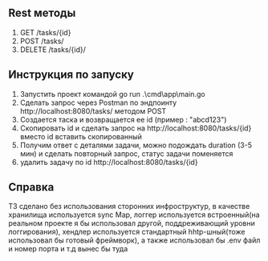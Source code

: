 ## Rest методы

1. GET /tasks/{id}
2. POST /tasks/
3. DELETE /tasks/{id}/

## Инструкция по запуску

1. Запустить проект командой 
go run .\cmd\app\main.go
2. Сделать запрос через Postman по эндпоинту http://localhost:8080/tasks/ методом POST
3. Создается таска и возвращается ее id (пример : "abcd123")
4. Скопировать id и сделать запрос на http://localhost:8080/tasks/{id} вместо id вставить скопированный
5. Получим ответ с деталями задачи, можно подождать duration (3-5 мин) и сделать повторный запрос, статус задачи поменяется
6. удалить задачу по id http://localhost:8080/tasks/{id}


## Справка
ТЗ сделано без использования сторонних инфроструктур, в качестве хранилища используется sync Map, логгер используется встроенный(на реальном проекте я бы использовал другой, поддреживающий уровни логгирования), хендлер используется стандартный hhtp-шный(тоже использовал бы готовый фреймворк), а также использовал бы .env файл и номер порта и т.д вынес бы туда